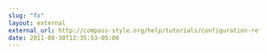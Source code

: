 ```yaml
---
slug: "fx"
layout: external
external_url: http://compass-style.org/help/tutorials/configuration-reference/
date: 2011-08-30T12:35:53-05:00
---
```

